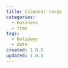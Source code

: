 ```yaml
---
title: Calendar range
categories:
  - business
  - time
tags:
  - holidays
  - date
created: 1.0.0
updated: 1.0.0
---
```

